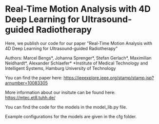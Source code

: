 # Real-Time Motion Analysis with 4D Deep Learning for Ultrasound-guided Radiotherapy

Here, we publish our code for our paper "Real-Time Motion Analysis with 4D Deep
Learning for Ultrasound-guided Radiotherapy" 

Authors: Marcel Bengs*, Johanna Sprenger*, Stefan Gerlach*, Maximilian Neidhardt*, Alexander Schlaefer*
*Institute of Medical Technology and Intelligent Systems, Hamburg University of Technology

You can find the paper here: https://ieeexplore.ieee.org/stamp/stamp.jsp?arnumber=10083305

More information about our insitute can be found here: https://mtec.et8.tuhh.de/

You can find the code for the models in the model_lib.py file. 

Example configurations for the models are given in the cfg folder. 

